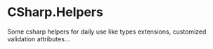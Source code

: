 # CSharp.Helpers
Some csharp helpers for daily use like types extensions, customized validation attributes...
